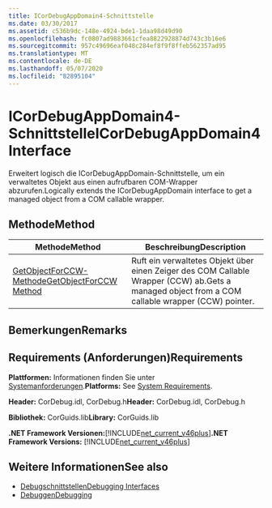 ```yaml
---
title: ICorDebugAppDomain4-Schnittstelle
ms.date: 03/30/2017
ms.assetid: c536b9dc-148e-4924-bde1-1daa98d49d90
ms.openlocfilehash: fc0807ad9883661cfea8822928874d743c3b16e6
ms.sourcegitcommit: 957c49696eaf048c284ef8f9f8ffeb562357ad95
ms.translationtype: MT
ms.contentlocale: de-DE
ms.lasthandoff: 05/07/2020
ms.locfileid: "82895104"
---
```

# <a name="icordebugappdomain4-interface"></a><span data-ttu-id="ee3c4-102">ICorDebugAppDomain4-Schnittstelle</span><span class="sxs-lookup"><span data-stu-id="ee3c4-102">ICorDebugAppDomain4 Interface</span></span>
<span data-ttu-id="ee3c4-103">Erweitert logisch die ICorDebugAppDomain-Schnittstelle, um ein verwaltetes Objekt aus einen aufrufbaren COM-Wrapper abzurufen.</span><span class="sxs-lookup"><span data-stu-id="ee3c4-103">Logically extends the ICorDebugAppDomain interface to get a managed object from a COM callable wrapper.</span></span>  
  
## <a name="method"></a><span data-ttu-id="ee3c4-104">Methode</span><span class="sxs-lookup"><span data-stu-id="ee3c4-104">Method</span></span>  
  
|<span data-ttu-id="ee3c4-105">Methode</span><span class="sxs-lookup"><span data-stu-id="ee3c4-105">Method</span></span>|<span data-ttu-id="ee3c4-106">Beschreibung</span><span class="sxs-lookup"><span data-stu-id="ee3c4-106">Description</span></span>|  
|------------|-----------------|  
|[<span data-ttu-id="ee3c4-107">GetObjectForCCW-Methode</span><span class="sxs-lookup"><span data-stu-id="ee3c4-107">GetObjectForCCW Method</span></span>](icordebugappdomain4-getobjectforccw-method.md)|<span data-ttu-id="ee3c4-108">Ruft ein verwaltetes Objekt über einen Zeiger des COM Callable Wrapper (CCW) ab.</span><span class="sxs-lookup"><span data-stu-id="ee3c4-108">Gets a managed object from a COM callable wrapper (CCW) pointer.</span></span>|  
  
## <a name="remarks"></a><span data-ttu-id="ee3c4-109">Bemerkungen</span><span class="sxs-lookup"><span data-stu-id="ee3c4-109">Remarks</span></span>  
  
## <a name="requirements"></a><span data-ttu-id="ee3c4-110">Requirements (Anforderungen)</span><span class="sxs-lookup"><span data-stu-id="ee3c4-110">Requirements</span></span>  
 <span data-ttu-id="ee3c4-111">**Plattformen:** Informationen finden Sie unter [Systemanforderungen](../../get-started/system-requirements.md).</span><span class="sxs-lookup"><span data-stu-id="ee3c4-111">**Platforms:** See [System Requirements](../../get-started/system-requirements.md).</span></span>  
  
 <span data-ttu-id="ee3c4-112">**Header:** CorDebug.idl, CorDebug.h</span><span class="sxs-lookup"><span data-stu-id="ee3c4-112">**Header:** CorDebug.idl, CorDebug.h</span></span>  
  
 <span data-ttu-id="ee3c4-113">**Bibliothek:** CorGuids.lib</span><span class="sxs-lookup"><span data-stu-id="ee3c4-113">**Library:** CorGuids.lib</span></span>  
  
 <span data-ttu-id="ee3c4-114">**.NET Framework Versionen:**[!INCLUDE[net_current_v46plus](../../../../includes/net-current-v46plus-md.md)]</span><span class="sxs-lookup"><span data-stu-id="ee3c4-114">**.NET Framework Versions:** [!INCLUDE[net_current_v46plus](../../../../includes/net-current-v46plus-md.md)]</span></span>  
  
## <a name="see-also"></a><span data-ttu-id="ee3c4-115">Weitere Informationen</span><span class="sxs-lookup"><span data-stu-id="ee3c4-115">See also</span></span>

- [<span data-ttu-id="ee3c4-116">Debugschnittstellen</span><span class="sxs-lookup"><span data-stu-id="ee3c4-116">Debugging Interfaces</span></span>](debugging-interfaces.md)
- [<span data-ttu-id="ee3c4-117">Debuggen</span><span class="sxs-lookup"><span data-stu-id="ee3c4-117">Debugging</span></span>](index.md)
